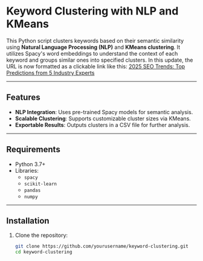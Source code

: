 # Keyword Clustering with NLP and KMeans

This Python script clusters keywords based on their semantic similarity using **Natural Language Processing (NLP)** and **KMeans clustering**. It utilizes Spacy's word embeddings to understand the context of each keyword and groups similar ones into specified clusters.
In this update, the URL is now formatted as a clickable link like this: [2025 SEO Trends: Top Predictions from 5 Industry Experts](https://seo4one.com/seo-trends/2025-seo-trends-top-predictions-from-5-industry-experts) 

---

## Features
- **NLP Integration**: Uses pre-trained Spacy models for semantic analysis.
- **Scalable Clustering**: Supports customizable cluster sizes via KMeans.
- **Exportable Results**: Outputs clusters in a CSV file for further analysis.

---

## Requirements
- Python 3.7+
- Libraries:
  - `spacy`
  - `scikit-learn`
  - `pandas`
  - `numpy`

---

## Installation

1. Clone the repository:
   ```bash
   git clone https://github.com/yourusername/keyword-clustering.git
   cd keyword-clustering
